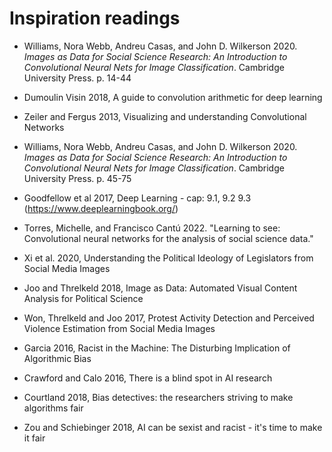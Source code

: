 # Inspiration readings

- Williams, Nora Webb, Andreu Casas, and John D. Wilkerson 2020. *Images as Data for Social Science Research: An Introduction to Convolutional Neural Nets for Image Classification*. Cambridge University Press. p. 14-44 

- Dumoulin Visin 2018, A guide to convolution arithmetic for deep learning

- Zeiler and Fergus 2013, Visualizing and understanding Convolutional Networks

- Williams, Nora Webb, Andreu Casas, and John D. Wilkerson 2020. *Images as Data for Social Science Research: An Introduction to Convolutional Neural Nets for Image Classification*. Cambridge University Press. p. 45-75

- Goodfellow et al 2017, Deep Learning - cap: 9.1, 9.2 9.3 (https://www.deeplearningbook.org/)

- Torres, Michelle, and Francisco Cantú 2022. "Learning to see: Convolutional neural networks for the analysis of social science data." 

- Xi et al. 2020, Understanding the Political Ideology of Legislators from Social Media Images

- Joo and Threlkeld 2018, Image as Data: Automated Visual Content Analysis for Political Science 

- Won, Threlkeld and Joo 2017, Protest Activity Detection and Perceived Violence Estimation from Social Media Images

- Garcia 2016, Racist in the Machine: The Disturbing Implication of Algorithmic Bias

- Crawford and Calo 2016, There is a blind spot in AI research

- Courtland 2018, Bias detectives: the researchers striving to make algorithms fair

- Zou and Schiebinger 2018, AI can be sexist and racist - it's time to make it fair